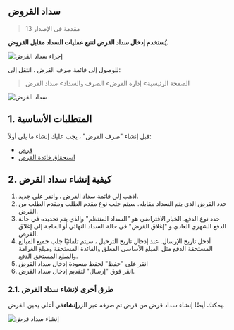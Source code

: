 ## سداد القروض

> مقدمة في الإصدار 13

**يُستخدم إدخال سداد القرض لتتبع عمليات السداد مقابل القروض.**

![إجراء سداد القرض](https://docs.erpnext.com/files/loan-repayment-flow.png)

للوصول إلى قائمة صرف القرض ، انتقل إلى:

> الصفحة الرئيسية> إدارة القرض> الصرف والسداد> سداد القرض

![سداد القرض](https://docs.erpnext.com/files/loan-repayment.png)

## 1. المتطلبات الأساسية

قبل إنشاء "صرف القرض" ، يجب عليك إنشاء ما يلي أولاً:

* [قرض](https://docs.erpnext.com/docs/v13/user/manual/en/loan-management/loan)
* [استحقاق فائدة القرض](https://docs.erpnext.com/docs/v13/user/manual/en/loan-management/loan-interest-accrual)

## 2. كيفية إنشاء سداد القرض

1. اذهب إلى قائمة سداد القرض ، وانقر على جديد.
2. حدد القرض الذي يتم السداد مقابله. سيتم جلب نوع مقدم الطلب ومقدم الطلب من القرض.
3. حدد نوع الدفع. الخيار الافتراضي هو "السداد المنتظم" والذي يتم تحديده في حالة الدفع الشهري العادي و "إغلاق القرض" في حالة السداد النهائي أو الحاجة إلى إغلاق القرض.
4. أدخل تاريخ الإرسال. عند إدخال تاريخ الترحيل ، سيتم تلقائيًا جلب جميع المبالغ المستحقة الدفع مثل المبلغ الأساسي المعلق والفائدة المستحقة ومبلغ الغرامة والمبلغ المستحق الدفع.
5. انقر على "حفظ" لحفظ مسودة إدخال سداد القرض
6. انقر فوق "إرسال" لتقديم إدخال سداد القرض.

### 2.1. طرق أخرى لإنشاء سداد القرض

يمكنك أيضًا إنشاء سداد قرض من قرض تم صرفه عبر الزر**إنشاء**في أعلى يمين القرض.

![إنشاء سداد قرض](https://docs.erpnext.com/files/create-loan-repayment.png)